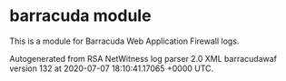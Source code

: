 # barracuda module

This is a module for Barracuda Web Application Firewall logs.

Autogenerated from RSA NetWitness log parser 2.0 XML barracudawaf version 132
at 2020-07-07 18:10:41.17065 +0000 UTC.

